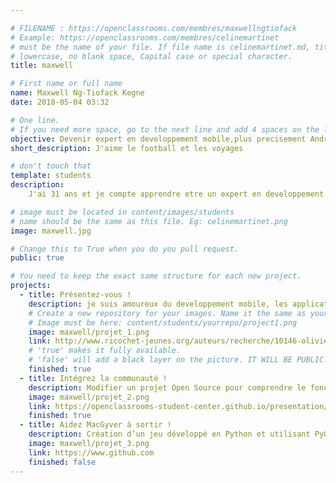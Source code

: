 ```yaml
---

# FILENAME : https://openclassrooms.com/membres/maxwellngtiofack
# Example: https://openclassrooms.com/membres/celinemartinet
# must be the name of your file. If file name is celinemartinet.md, title is celinemartinet.
# lowercase, no blank space, Capital case or special character.
title: maxwell

# First name or full name
name: Maxwell Ng-Tiofack Kegne
date: 2018-05-04 03:32

# One line.
# If you need more space, go to the next line and add 4 spaces on the left, as in 'description'.
objective: Devenir expert en developpement mobile,plus precisement Android. Faire du freelance et plutard creer ma propre entreprise.
short_description: J'aime le football et les voyages

# don't touch that
template: students
description:
    J'ai 31 ans et je compte apprendre etre un expert en developpement mobile.

# image must be located in content/images/students
# name should be the same as this file. Eg: celinemartinet.png
image: maxwell.jpg

# Change this to True when you do you pull request.
public: true

# You need to keep the exact same structure for each new project.
projects:
  - title: Présentez-vous !
    description: je suis amoureux du developpement mobile, les applications. 
    # Create a new repository for your images. Name it the same as your nickname and profile picture.
    # Image must be here: content/students/yourrepo/project1.png
    image: maxwell/projet_1.png
    link: http://www.ricochet-jeunes.org/auteurs/recherche/10146-olivier-vogel
    # 'true' makes it fully available.
    # 'false' will add a black layer on the picture. IT WILL BE PUBLIC!
    finished: true
  - title: Intégrez la communauté !
    description: Modifier un projet Open Source pour comprendre le fonctionnement de Git, de Github et des pull requests. 
    image: maxwell/projet_2.png
    link: https://openclassrooms-student-center.github.io/presentation/students/maxwell.html
    finished: true
  - title: Aidez MacGyver à sortir !
    description: Création d’un jeu développé en Python et utilisant PyGame.
    image: maxwell/projet_3.png
    link: https://www.github.com
    finished: false
---
```

